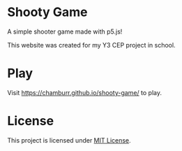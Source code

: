 # Shooty Game

A simple shooter game made with p5.js!

This website was created for my Y3 CEP project in school.

# Play

Visit https://chamburr.github.io/shooty-game/ to play.

# License

This project is licensed under [MIT License](LICENSE).
